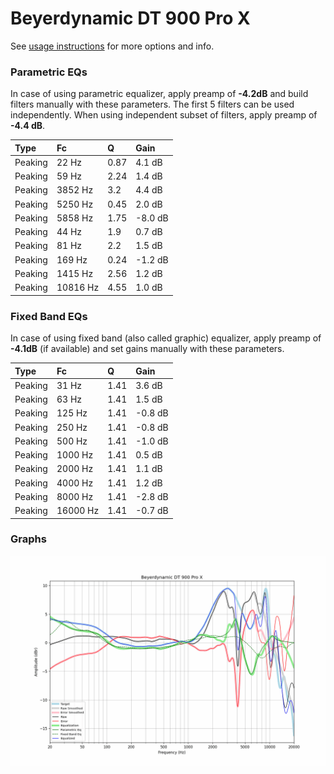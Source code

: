 # Beyerdynamic DT 900 Pro X
See [usage instructions](https://github.com/jaakkopasanen/AutoEq#usage) for more options and info.

### Parametric EQs
In case of using parametric equalizer, apply preamp of **-4.2dB** and build filters manually
with these parameters. The first 5 filters can be used independently.
When using independent subset of filters, apply preamp of **-4.4 dB**.

| Type    | Fc       |    Q | Gain    |
|:--------|:---------|:-----|:--------|
| Peaking | 22 Hz    | 0.87 | 4.1 dB  |
| Peaking | 59 Hz    | 2.24 | 1.4 dB  |
| Peaking | 3852 Hz  | 3.2  | 4.4 dB  |
| Peaking | 5250 Hz  | 0.45 | 2.0 dB  |
| Peaking | 5858 Hz  | 1.75 | -8.0 dB |
| Peaking | 44 Hz    | 1.9  | 0.7 dB  |
| Peaking | 81 Hz    | 2.2  | 1.5 dB  |
| Peaking | 169 Hz   | 0.24 | -1.2 dB |
| Peaking | 1415 Hz  | 2.56 | 1.2 dB  |
| Peaking | 10816 Hz | 4.55 | 1.0 dB  |

### Fixed Band EQs
In case of using fixed band (also called graphic) equalizer, apply preamp of **-4.1dB**
(if available) and set gains manually with these parameters.

| Type    | Fc       |    Q | Gain    |
|:--------|:---------|:-----|:--------|
| Peaking | 31 Hz    | 1.41 | 3.6 dB  |
| Peaking | 63 Hz    | 1.41 | 1.5 dB  |
| Peaking | 125 Hz   | 1.41 | -0.8 dB |
| Peaking | 250 Hz   | 1.41 | -0.8 dB |
| Peaking | 500 Hz   | 1.41 | -1.0 dB |
| Peaking | 1000 Hz  | 1.41 | 0.5 dB  |
| Peaking | 2000 Hz  | 1.41 | 1.1 dB  |
| Peaking | 4000 Hz  | 1.41 | 1.2 dB  |
| Peaking | 8000 Hz  | 1.41 | -2.8 dB |
| Peaking | 16000 Hz | 1.41 | -0.7 dB |

### Graphs
![](./Beyerdynamic%20DT%20900%20Pro%20X.png)